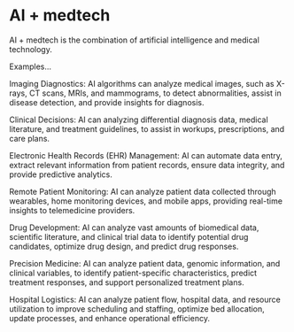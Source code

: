 # AI + medtech

AI + medtech is the combination of artificial intelligence and medical technology.

Examples…

Imaging Diagnostics: AI algorithms can analyze medical images, such as X-rays, CT scans, MRIs, and mammograms, to detect abnormalities, assist in disease detection, and provide insights for diagnosis.

Clinical Decisions: AI can analyzing differential diagnosis data, medical literature, and treatment guidelines, to assist in workups, prescriptions, and care plans.

Electronic Health Records (EHR) Management: AI can automate data entry, extract relevant information from patient records, ensure data integrity, and provide predictive analytics.

Remote Patient Monitoring: AI can analyze patient data collected through wearables, home monitoring devices, and mobile apps, providing real-time insights to telemedicine providers.

Drug Development: AI can analyze vast amounts of biomedical data, scientific literature, and clinical trial data to identify potential drug candidates, optimize drug design, and predict drug responses.

Precision Medicine: AI can analyze patient data, genomic information, and clinical variables, to identify patient-specific characteristics, predict treatment responses, and support personalized treatment plans.

Hospital Logistics: AI can analyze patient flow, hospital data, and resource utilization to improve scheduling and staffing, optimize bed allocation, update processes, and enhance operational efficiency.
